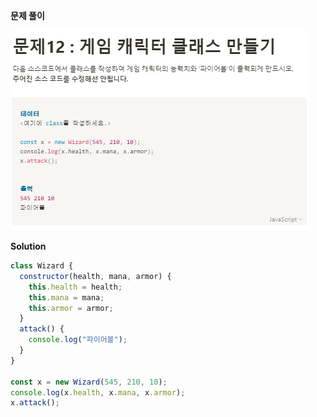 **문제 풀이**

![이미지](../assets/images/result_12.PNG)

**Solution**

```javascript
class Wizard {
  constructor(health, mana, armor) {
    this.health = health;
    this.mana = mana;
    this.armor = armor;
  }
  attack() {
    console.log("파이어볼");
  }
}

const x = new Wizard(545, 210, 10);
console.log(x.health, x.mana, x.armor);
x.attack();
```
